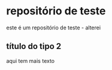 # repositório de teste
este é um repositório de teste - alterei
## título do tipo 2
aqui tem mais texto 
